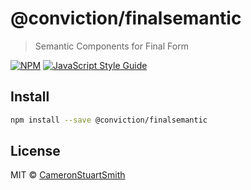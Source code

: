 # @conviction/finalsemantic

> Semantic Components for Final Form

[![NPM](https://img.shields.io/npm/v/@conviction/finalsemantic.svg)](https://www.npmjs.com/package/@conviction/finalsemantic) [![JavaScript Style Guide](https://img.shields.io/badge/code_style-standard-brightgreen.svg)](https://standardjs.com)

## Install

```bash
npm install --save @conviction/finalsemantic
```


## License

MIT © [CameronStuartSmith](https://github.com/CameronStuartSmith)
